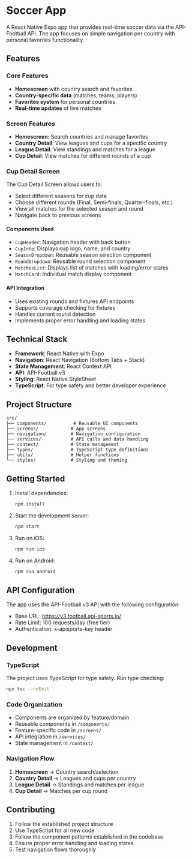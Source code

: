 # Soccer App

A React Native Expo app that provides real-time soccer data via the API-Football API. The app focuses on simple navigation per country with personal favorites functionality.

## Features

### Core Features

- **Homescreen** with country search and favorites
- **Country-specific data** (matches, teams, players)
- **Favorites system** for personal countries
- **Real-time updates** of live matches

### Screen Features

- **Homescreen**: Search countries and manage favorites
- **Country Detail**: View leagues and cups for a specific country
- **League Detail**: View standings and matches for a league
- **Cup Detail**: View matches for different rounds of a cup

### Cup Detail Screen

The Cup Detail Screen allows users to:

- Select different seasons for cup data
- Choose different rounds (Final, Semi-finals, Quarter-finals, etc.)
- View all matches for the selected season and round
- Navigate back to previous screens

#### Components Used

- `CupHeader`: Navigation header with back button
- `CupInfo`: Displays cup logo, name, and country
- `SeasonDropdown`: Reusable season selection component
- `RoundDropdown`: Reusable round selection component
- `MatchesList`: Displays list of matches with loading/error states
- `MatchCard`: Individual match display component

#### API Integration

- Uses existing rounds and fixtures API endpoints
- Supports coverage checking for fixtures
- Handles current round detection
- Implements proper error handling and loading states

## Technical Stack

- **Framework**: React Native with Expo
- **Navigation**: React Navigation (Bottom Tabs + Stack)
- **State Management**: React Context API
- **API**: API-Football v3
- **Styling**: React Native StyleSheet
- **TypeScript**: For type safety and better developer experience

## Project Structure

```
src/
├── components/          # Reusable UI components
├── screens/            # App screens
├── navigation/         # Navigation configuration
├── services/           # API calls and data handling
├── context/            # State management
├── types/              # TypeScript type definitions
├── utils/              # Helper functions
└── styles/             # Styling and theming
```

## Getting Started

1. Install dependencies:

   ```bash
   npm install
   ```

2. Start the development server:

   ```bash
   npm start
   ```

3. Run on iOS:

   ```bash
   npm run ios
   ```

4. Run on Android:
   ```bash
   npm run android
   ```

## API Configuration

The app uses the API-Football v3 API with the following configuration:

- Base URL: https://v3.football.api-sports.io/
- Rate Limit: 100 requests/day (free tier)
- Authentication: x-apisports-key header

## Development

### TypeScript

The project uses TypeScript for type safety. Run type checking:

```bash
npx tsc --noEmit
```

### Code Organization

- Components are organized by feature/domain
- Reusable components in `/components/`
- Feature-specific code in `/screens/`
- API integration in `/services/`
- State management in `/context/`

### Navigation Flow

1. **Homescreen** → Country search/selection
2. **Country Detail** → Leagues and cups per country
3. **League Detail** → Standings and matches per league
4. **Cup Detail** → Matches per cup round

## Contributing

1. Follow the established project structure
2. Use TypeScript for all new code
3. Follow the component patterns established in the codebase
4. Ensure proper error handling and loading states
5. Test navigation flows thoroughly
